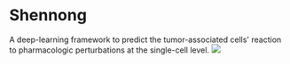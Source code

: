 # Shennong
A deep-learning framework to predict the tumor-associated cells' reaction to pharmacologic perturbations at the single-cell level.
<a><img src="https://bis.zju.edu.cn/shennong/model-pipeline.jpg"></a>
